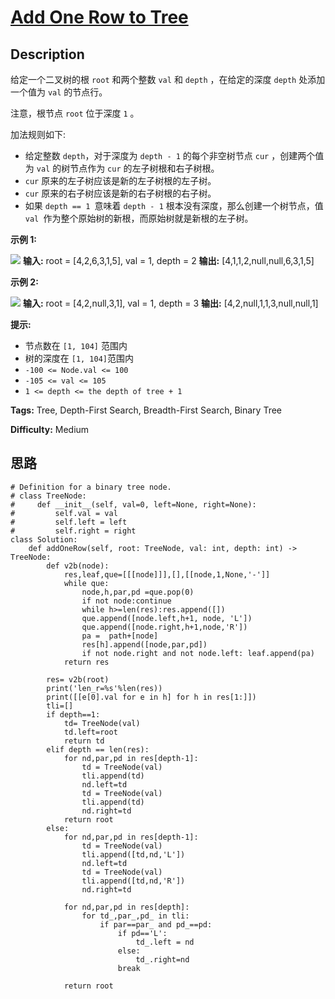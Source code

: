 # [Add One Row to Tree][title]

## Description

给定一个二叉树的根 `root` 和两个整数 `val` 和 `depth` ，在给定的深度 `depth` 处添加一个值为 `val` 的节点行。

注意，根节点 `root` 位于深度 `1` 。

加法规则如下:

  * 给定整数 `depth`，对于深度为 `depth - 1` 的每个非空树节点 `cur` ，创建两个值为 `val` 的树节点作为 `cur` 的左子树根和右子树根。
  * `cur` 原来的左子树应该是新的左子树根的左子树。
  * `cur` 原来的右子树应该是新的右子树根的右子树。
  * 如果 `depth == 1 `意味着 `depth - 1` 根本没有深度，那么创建一个树节点，值 `val `作为整个原始树的新根，而原始树就是新根的左子树。



**示例 1:**

![](https://assets.leetcode.com/uploads/2021/03/15/addrow-tree.jpg)
            **输入:** root = [4,2,6,3,1,5], val = 1, depth = 2    **输出:** [4,1,1,2,null,null,6,3,1,5]

**示例 2:**

![](https://assets.leetcode.com/uploads/2021/03/11/add2-tree.jpg)
            **输入:** root = [4,2,null,3,1], val = 1, depth = 3    **输出:**  [4,2,null,1,1,3,null,null,1]    



**提示:**

  * 节点数在 `[1, 104]` 范围内
  * 树的深度在 `[1, 104]`范围内
  * `-100 <= Node.val <= 100`
  * `-105 <= val <= 105`
  * `1 <= depth <= the depth of tree + 1`


**Tags:** Tree, Depth-First Search, Breadth-First Search, Binary Tree

**Difficulty:** Medium

## 思路

``` python3
# Definition for a binary tree node.
# class TreeNode:
#     def __init__(self, val=0, left=None, right=None):
#         self.val = val
#         self.left = left
#         self.right = right
class Solution:
    def addOneRow(self, root: TreeNode, val: int, depth: int) -> TreeNode:
        def v2b(node):
            res,leaf,que=[[[node]]],[],[[node,1,None,'-']]
            while que:
                node,h,par,pd =que.pop(0)
                if not node:continue
                while h>=len(res):res.append([])
                que.append([node.left,h+1, node, 'L'])
                que.append([node.right,h+1,node,'R'])  
                pa =  path+[node]
                res[h].append([node,par,pd])
                if not node.right and not node.left: leaf.append(pa)
            return res

        res= v2b(root)   
        print('len_r=%s'%len(res))
        print([[e[0].val for e in h] for h in res[1:]])
        tli=[]
        if depth==1:
            td= TreeNode(val)
            td.left=root
            return td
        elif depth == len(res):
            for nd,par,pd in res[depth-1]:
                td = TreeNode(val)
                tli.append(td)
                nd.left=td
                td = TreeNode(val)
                tli.append(td)                
                nd.right=td
            return root            
        else:
            for nd,par,pd in res[depth-1]:
                td = TreeNode(val)
                tli.append([td,nd,'L'])
                nd.left=td
                td = TreeNode(val)
                tli.append([td,nd,'R'])                
                nd.right=td

            for nd,par,pd in res[depth]:
                for td_,par_,pd_ in tli:
                    if par==par_ and pd_==pd:
                        if pd=='L':
                            td_.left = nd
                        else:
                            td_.right=nd
                        break

            return root
```

[title]: https://leetcode-cn.com/problems/add-one-row-to-tree
